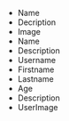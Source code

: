 - Name
- Decription
- Image
- Name
- Description
- Username
- Firstname
- Lastname
- Age
- Description
- UserImage